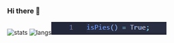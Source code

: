 ### Hi there 👋
![stats](https://github-readme-stats.vercel.app/api?username=maciekkoks&show_icons=true&theme=tokyonight)
![langs](https://github-readme-stats.vercel.app/api/top-langs/?username=maciekkoks&layout=compact&theme=tokyonight)![](https://raw.githubusercontent.com/maciekkoks/maciekkoks/main/img.png)








<!--
**maciekkoks/maciekkoks** is a ✨ _special_ ✨ repository because its `README.md` (this file) appears on your GitHub profile.

Here are some ideas to get you started:

- 🔭 I’m currently working on ...
- 🌱 I’m currently learning ...
- 👯 I’m looking to collaborate on ...
- 🤔 I’m looking for help with ...
- 💬 Ask me about ...
- 📫 How to reach me: ...
- 😄 Pronouns: ...
- ⚡ Fun fact: ...
-->

